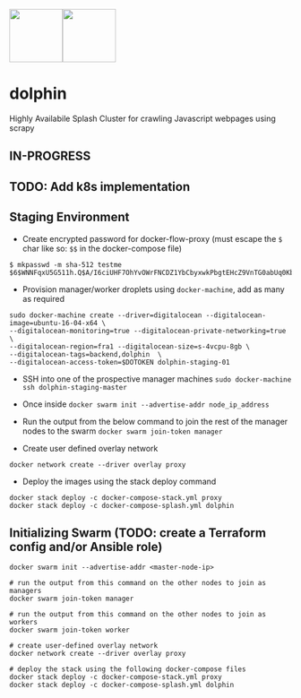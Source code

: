 <img src="http://orig03.deviantart.net/98f7/f/2015/217/3/d/bri_dee_by_kopica-d94efwh.png" height="95"><img src="https://www.pro-linux.de/images/NB3/imgdb/o_logo-von-kubernetes.jpg" height="95">

# dolphin
Highly Availabile Splash Cluster for crawling Javascript webpages using scrapy

## IN-PROGRESS

## TODO: Add k8s implementation

## Staging Environment

- Create encrypted password for docker-flow-proxy (must escape the `$` char like so: `$$` in the docker-compose file)

```
$ mkpasswd -m sha-512 testme
$6$WNNFqxU5G511h.Q$A/I6ciUHF7OhYvOWrFNCDZ1YbCbyxwkPbgtEHcZ9VnTG0abUq0Kbyn0VrLoQm8hLFB991ZVs254KnQnumJEQ50
```

- Provision manager/worker droplets using `docker-machine`, add as many as required

```
sudo docker-machine create --driver=digitalocean --digitalocean-image=ubuntu-16-04-x64 \
--digitalocean-monitoring=true --digitalocean-private-networking=true \
--digitalocean-region=fra1 --digitalocean-size=s-4vcpu-8gb \
--digitalocean-tags=backend,dolphin  \
--digitalocean-access-token=$DOTOKEN dolphin-staging-01
```

- SSH into one of the prospective manager machines
`sudo docker-machine ssh dolphin-staging-master`

- Once inside
`docker swarm init --advertise-addr node_ip_address`

- Run the output from the below command to join the rest of the manager nodes to the swarm
`docker swarm join-token manager`

- Create user defined overlay network
```
docker network create --driver overlay proxy
```

- Deploy the images using the stack deploy command
```
docker stack deploy -c docker-compose-stack.yml proxy
docker stack deploy -c docker-compose-splash.yml dolphin
```

## Initializing Swarm (TODO: create a Terraform config and/or Ansible role)

```
docker swarm init --advertise-addr <master-node-ip>

# run the output from this command on the other nodes to join as managers
docker swarm join-token manager

# run the output from this command on the other nodes to join as workers
docker swarm join-token worker

# create user-defined overlay network
docker network create --driver overlay proxy

# deploy the stack using the following docker-compose files
docker stack deploy -c docker-compose-stack.yml proxy
docker stack deploy -c docker-compose-splash.yml dolphin
```

